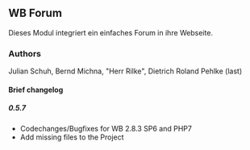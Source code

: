 ## WB Forum

Dieses Modul integriert ein einfaches Forum in ihre Webseite.

### Authors
Julian Schuh, Bernd Michna, "Herr Rilke", Dietrich Roland Pehlke (last)

#### Brief changelog 
##### 0.5.7
- Codechanges/Bugfixes for WB 2.8.3 SP6 and PHP7
- Add missing files to the Project